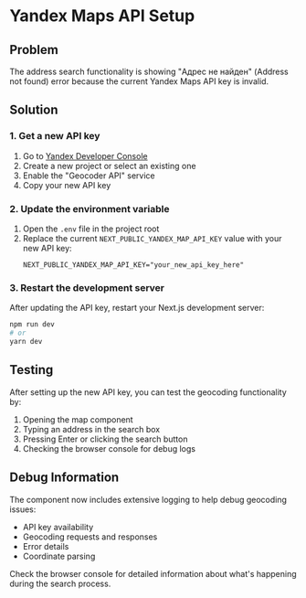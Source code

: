 # Yandex Maps API Setup

## Problem

The address search functionality is showing "Адрес не найден" (Address not found) error because the current Yandex Maps API key is invalid.

## Solution

### 1. Get a new API key

1. Go to [Yandex Developer Console](https://developer.tech.yandex.ru/services/)
2. Create a new project or select an existing one
3. Enable the "Geocoder API" service
4. Copy your new API key

### 2. Update the environment variable

1. Open the `.env` file in the project root
2. Replace the current `NEXT_PUBLIC_YANDEX_MAP_API_KEY` value with your new API key:
   ```
   NEXT_PUBLIC_YANDEX_MAP_API_KEY="your_new_api_key_here"
   ```

### 3. Restart the development server

After updating the API key, restart your Next.js development server:

```bash
npm run dev
# or
yarn dev
```

## Testing

After setting up the new API key, you can test the geocoding functionality by:

1. Opening the map component
2. Typing an address in the search box
3. Pressing Enter or clicking the search button
4. Checking the browser console for debug logs

## Debug Information

The component now includes extensive logging to help debug geocoding issues:

- API key availability
- Geocoding requests and responses
- Error details
- Coordinate parsing

Check the browser console for detailed information about what's happening during the search process.
